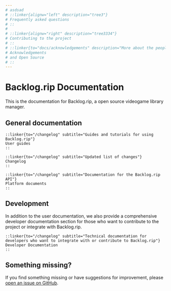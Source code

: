 ```yaml
---
# asdsad
# ::linker{alignw="left" description="tree3"}
# Frequently asked questions
# ::
#
# ::linker{alignw="right" description="tree3334"}
# Contributing to the project
# ::
# ::linker{to="docs/acknowledgements" description="More about the people # that made this project a reality"}
# Acknowledgements
# and Open Source
# ::
---
```


# Backlog.rip Documentation
This is the documentation for Backlog.rip, a open source videogame library manager.

## General documentation
<div class="row g-3 mb-3">
  <div class="col-6">

    ::linker{to="/changelog" subtitle="Guides and tutorials for using Backlog.rip"}
    User guides
    ::

  </div>
  <div class="col-6">

    ::linker{to="/changelog" subtitle="Updated list of changes"}
    Changelog
    ::

  </div>
  <div class="col-6">

    ::linker{to="/changelog" subtitle="Documentation for the Backlog.rip API"}
    Platform documents
    ::

  </div>
</div>

## Development
In addition to the user documentation, we also provide a comprehensive developer documentation section for those who want to contribute to the project or integrate with Backlog.rip.
<div class="row g-3 mb-3">
  <div class="col-6">

    ::linker{to="/changelog" subtitle="Technical documentation for developers who want to integrate with or contribute to Backlog.rip"}
    Developer Documentation
    ::

  </div>
</div>

## Something missing?
If you find something missing or have suggestions for improvement, please [open an issue on GitHub](https://github.com/your-repo/issues).
